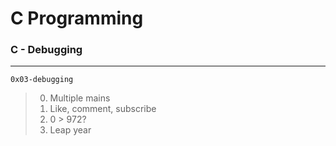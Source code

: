# C Programming
### C - Debugging
---
`0x03-debugging`
> 0. Multiple mains
> 1. Like, comment, subscribe
> 2. 0 > 972?
> 3. Leap year
